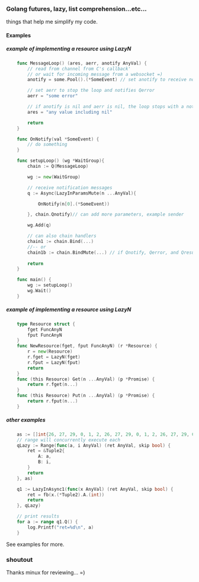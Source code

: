 ### Golang futures, lazy, list comprehension...etc...

things that help me simplify my code.

#### Examples

##### example of implementing a resource using LazyN

```go
	func MessageLoop() (ares, aerr, anotify AnyVal) {
		// read from channel from C's callback'
		// or wait for incoming message from a websocket =)
		anotify = some.Pool().(*SomeEvent) // set anotify to receive notification messages

		// set aerr to stop the loop and notifies Qerror
		aerr = "some error"

		// if anotify is nil and aerr is nil, the loop stops with a notification to Qresult
		ares = "any value including nil"

		return
	}

	func OnNotify(val *SomeEvent) {
		// do something
	}

	func setupLoop() (wg *WaitGroup){
		chain := Q(MessageLoop)

		wg := new(WaitGroup)

		// receive notification messages
		q := Async(LazyInParamsMute(n ...AnyVal){

			OnNotify(n[0].(*SomeEvent))

		}, chain.Qnotify)// can add more parameters, example sender

		wg.Add(q)

		// can also chain handlers
		chain1 := chain.Bind(...)
		//-- or
		chain1b := chain.BindMute(...) // if Qnotify, Qerror, and Qresult is not used
		
		return
	}

	func main() {
		wg := setupLoop()
		wg.Wait()
	}
```

##### example of implementing a resource using LazyN

```go
	type Resource struct {
		fget FuncAnyN
		fput FuncAnyN
	}
	func NewResource(fget, fput FuncAnyN) (r *Resource) {
		r = new(Resource)
		r.fget = LazyN(fget)
		r.fput = LazyN(fput)
		return
	}
	func (this Resource) Get(n ...AnyVal) (p *Promise) {
		return r.fget(n...)
	}
	func (this Resource) Put(n ...AnyVal) (p *Promise) {
		return r.fput(n...)
	}
```

##### other examples

```go
	as := []int{26, 27, 29, 0, 1, 2, 26, 27, 29, 0, 1, 2, 26, 27, 29, 0, 1, 2}
	// range will concurrently execute each
	qLazy := Range(func(a, i AnyVal) (ret AnyVal, skip bool) {
		ret = &Tuple2{
			A: a,
			B: i,
		}
		return
	}, as)

	q1 := LazyInAsync1(func(x AnyVal) (ret AnyVal, skip bool) {
		ret = fb(x.(*Tuple2).A.(int))
		return
	}, qLazy)

	// print results
	for a := range q1.Q() {
		log.Printf("ret=%d\n", a)
	}
```

See examples for more.



### shoutout

Thanks minux for reviewing... =)
